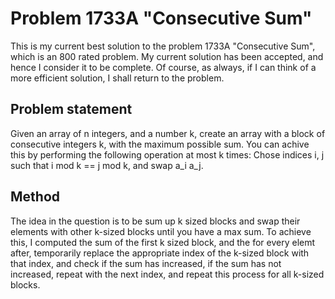 # Problem 1733A "Consecutive Sum"
This is my current best solution to the problem 1733A "Consecutive Sum", which is an 800 rated problem. My current solution has been accepted, and hence I consider it to be complete. Of course, as always, if I can think of a more efficient solution, I shall return to the problem. 

## Problem statement
Given an array of n integers, and a number k, create an array with a block of consecutive integers k, with the maximum possible sum. You can achive this by performing the following operation at most k times: Chose indices i, j such that i mod k == j mod k, and swap a_i a_j.

## Method
The idea in the question is to be sum up k sized blocks and swap their elements with other k-sized blocks until you have a max sum. To achieve this, I computed the sum of the first k sized block, and the for every elemt after, temporarily replace the appropriate index of the k-sized block with that index, and check if the sum has increased, if the sum has not increased, repeat with the next index, and repeat this process for all k-sized blocks.